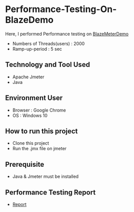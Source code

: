 # Performance-Testing-On-BlazeDemo

Here, I performed Performance testing on [BlazeMeterDemo](https://blazedemo.com/)
- Numbers of Threads(users) : 2000
- Ramp-up-period : 5 sec

## Technology and Tool Used
- Apache Jmeter
- Java

## Environment User 
- Browser : Google Chrome
- OS : Windows 10

## How to run this project
- Clone this project
- Run the .jmx file on jmeter

## Prerequisite
- Java & Jmeter must be installed

## Performance Testing Report
- [Report](https://fascinating-rabanadas-0deba4.netlify.app/)
